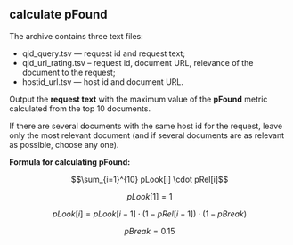 ## calculate pFound
The archive contains three text files:

- qid_query.tsv — request id and request text;
- qid_url_rating.tsv – request id, document URL, relevance of the document to the request;
- hostid_url.tsv — host id and document URL.

Output the **request text** with the maximum value of the **pFound** metric calculated from the top 10 documents.

If there are several documents with the same host id for the request, leave only the most relevant document (and if several documents are as relevant as possible, choose any one).

**Formula for calculating pFound:**

```math
\sum_{i=1}^{10} pLook[i] \cdot pRel[i]
```
```math
pLook[1] = 1
```
```math
pLook[i] = pLook[i-1] \cdot (1-pRel[i-1]) \cdot (1-pBreak)
```
```math
pBreak = 0.15
```